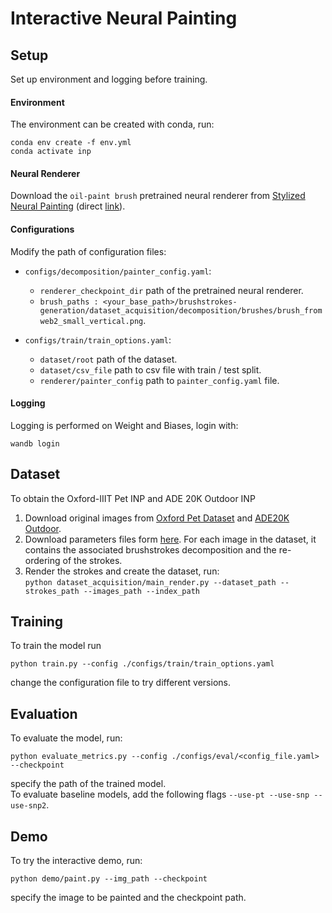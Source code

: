 # Interactive Neural Painting

## Setup

Set up environment and logging before training. 

#### Environment

The environment can be created with conda, run:  

`conda env create -f env.yml`  
`conda activate inp`

#### Neural Renderer

Download the `oil-paint brush` pretrained neural renderer from [Stylized Neural Painting](https://github.com/jiupinjia/stylized-neural-painting) (direct [link](https://drive.google.com/file/d/1sqWhgBKqaBJggl2A8sD1bLSq2_B1ScMG/view)).
    
#### Configurations

Modify the path of configuration files:

- `configs/decomposition/painter_config.yaml`:
    * `renderer_checkpoint_dir` path of the pretrained neural renderer.
    * `brush_paths : <your_base_path>/brushstrokes-generation/dataset_acquisition/decomposition/brushes/brush_fromweb2_small_vertical.png`.
    
- `configs/train/train_options.yaml`:
    * `dataset/root` path of the dataset.
    * `dataset/csv_file` path to csv file with train / test split.
    * `renderer/painter_config` path to `painter_config.yaml` file.

#### Logging

Logging is performed on Weight and Biases, login with:  

`wandb login`


## Dataset
To obtain the Oxford-IIIT Pet INP and ADE 20K Outdoor INP 

1. Download original images from [Oxford Pet Dataset](https://www.robots.ox.ac.uk/~vgg/data/pets/) and [ADE20K Outdoor](https://www.kaggle.com/residentmario/ade20k-outdoors).
2. Download parameters files form [here](add_link). For each image in the dataset, it contains the associated brushstrokes decomposition and the re-ordering of the strokes.
3. Render the strokes and create the dataset, run:  
`python dataset_acquisition/main_render.py --dataset_path --strokes_path --images_path --index_path`

## Training

To train the model run

`python train.py --config ./configs/train/train_options.yaml`

change the configuration file to try different versions.

## Evaluation

To evaluate the model, run:

`python evaluate_metrics.py --config ./configs/eval/<config_file.yaml> --checkpoint`

specify the path of the trained model.  
To evaluate baseline models, add the following flags `--use-pt --use-snp --use-snp2`.

## Demo

To try the interactive demo, run:

`python demo/paint.py --img_path --checkpoint`

specify the image to be painted and the checkpoint path.